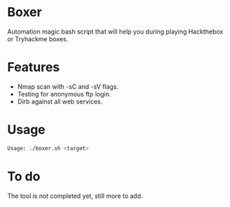 # Boxer
Automation magic bash script that will help you during playing Hackthebox or Tryhackme boxes.

# Features

- Nmap scan with -sC and -sV flags.
- Testing for anonymous ftp login.
- Dirb against all web services.

# Usage

```bash
Usage: ./boxer.sh <target>
```

# To do

The tool is not completed yet, still more to add.
